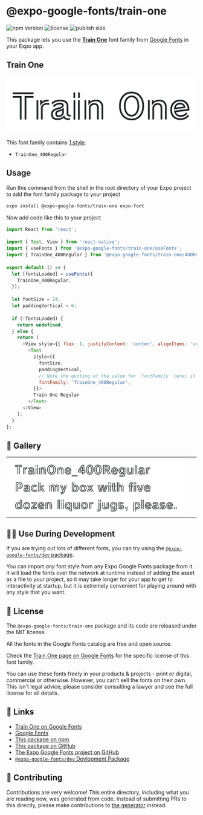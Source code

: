 # @expo-google-fonts/train-one

![npm version](https://flat.badgen.net/npm/v/@expo-google-fonts/train-one)
![license](https://flat.badgen.net/github/license/expo/google-fonts)
![publish size](https://flat.badgen.net/packagephobia/install/@expo-google-fonts/train-one)

This package lets you use the [**Train One**](https://fonts.google.com/specimen/Train+One) font family from [Google Fonts](https://fonts.google.com/) in your Expo app.

## Train One

![Train One](./font-family.png)

This font family contains [1 style](#-gallery).

- `TrainOne_400Regular`

## Usage

Run this command from the shell in the root directory of your Expo project to add the font family package to your project
```sh
expo install @expo-google-fonts/train-one expo-font
```

Now add code like this to your project
```js
import React from 'react';

import { Text, View } from 'react-native';
import { useFonts } from '@expo-google-fonts/train-one/useFonts';
import { TrainOne_400Regular } from '@expo-google-fonts/train-one/400Regular';

export default () => {
  let [fontsLoaded] = useFonts({
    TrainOne_400Regular,
  });

  let fontSize = 24;
  let paddingVertical = 6;

  if (!fontsLoaded) {
    return undefined;
  } else {
    return (
      <View style={{ flex: 1, justifyContent: 'center', alignItems: 'center' }}>
        <Text
          style={{
            fontSize,
            paddingVertical,
            // Note the quoting of the value for `fontFamily` here; it expects a string!
            fontFamily: 'TrainOne_400Regular',
          }}>
          Train One Regular
        </Text>
      </View>
    );
  }
};

```

## 🔡 Gallery


||||
|-|-|-|
|![TrainOne_400Regular](./TrainOne_400Regular.ttf.png)||||


## 👩‍💻 Use During Development

If you are trying out lots of different fonts, you can try using the [`@expo-google-fonts/dev` package](https://github.com/expo/google-fonts/tree/master/font-packages/dev#readme).

You can import *any* font style from any Expo Google Fonts package from it. It will load the fonts
over the network at runtime instead of adding the asset as a file to your project, so it may take longer
for your app to get to interactivity at startup, but it is extremely convenient
for playing around with any style that you want.

## 📖 License

The `@expo-google-fonts/train-one` package and its code are released under the MIT license.

All the fonts in the Google Fonts catalog are free and open source.

Check the [Train One page on Google Fonts](https://fonts.google.com/specimen/Train+One) for the specific license of this font family.

You can use these fonts freely in your products & projects - print or digital, commercial or otherwise. However, you can't sell the fonts on their own. This isn't legal advice, please consider consulting a lawyer and see the full license for all details.

## 🔗 Links

- [Train One on Google Fonts](https://fonts.google.com/specimen/Train+One)
- [Google Fonts](https://fonts.google.com/)
- [This package on npm](https://www.npmjs.com/package/@expo-google-fonts/train-one)
- [This package on GitHub](https://github.com/expo/google-fonts/tree/master/font-packages/train-one)
- [The Expo Google Fonts project on GitHub](https://github.com/expo/google-fonts)
- [`@expo-google-fonts/dev` Devlopment Package](https://github.com/expo/google-fonts/tree/master/font-packages/dev)

## 🤝 Contributing

Contributions are very welcome! This entire directory, including what you are reading now, was generated from code. Instead of submitting PRs to this directly, please make contributions to [the generator](https://github.com/expo/google-fonts/tree/master/packages/generator) instead.
